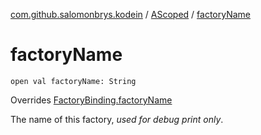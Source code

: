 [com.github.salomonbrys.kodein](../index.md) / [AScoped](index.md) / [factoryName](.)

# factoryName

`open val factoryName: String`

Overrides [FactoryBinding.factoryName](../-factory-binding/factory-name.md)

The name of this factory, *used for debug print only*.

